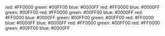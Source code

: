 red: #FF0000 
green: #00FF00 
blue: #0000FF 
red: #FF0000 
blue: #0000FF 
green: #00FF00 
red: #FF0000 
green: #00FF00 
blue: #0000FF 
red: #FF0000 
blue: #0000FF 
green: #00FF00 
green: #00FF00 
red: #FF0000 
blue: #0000FF 
blue: #0000FF 
red: #FF0000 
green: #00FF00 
red: #FF0000 
green: #00FF00 
blue: #0000FF 
